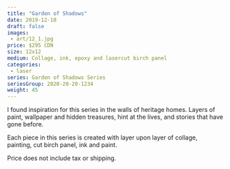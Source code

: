 ```yaml
---
title: "Garden of Shadows"
date: 2019-12-10
draft: false
images:
 - art/12_1.jpg
price: $295 CDN
size: 12x12
medium: Collage, ink, epoxy and lasercut birch panel
categories:
 - laser
series: Garden of Shadows Series
seriesGroup: 2020-20-20-1234
weight: 45
---
```


I found inspiration for this series in the walls of heritage homes. Layers of paint, wallpaper and hidden treasures, hint at the lives, and stories that have gone before.

Each piece in this series is created with layer upon layer of collage, painting, cut birch panel, ink and paint.

Price does not include tax or shipping.